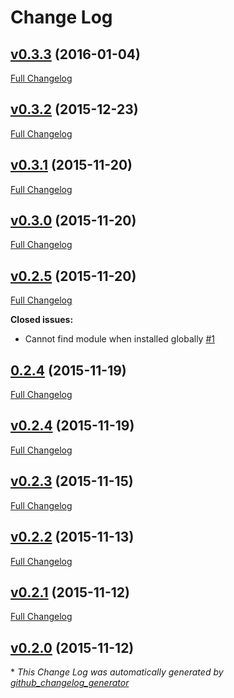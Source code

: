 # Change Log

## [v0.3.3](https://github.com/unional/jspm-p4/tree/v0.3.3) (2016-01-04)
[Full Changelog](https://github.com/unional/jspm-p4/compare/v0.3.2...v0.3.3)

## [v0.3.2](https://github.com/unional/jspm-p4/tree/v0.3.2) (2015-12-23)
[Full Changelog](https://github.com/unional/jspm-p4/compare/v0.3.1...v0.3.2)

## [v0.3.1](https://github.com/unional/jspm-p4/tree/v0.3.1) (2015-11-20)
[Full Changelog](https://github.com/unional/jspm-p4/compare/v0.3.0...v0.3.1)

## [v0.3.0](https://github.com/unional/jspm-p4/tree/v0.3.0) (2015-11-20)
[Full Changelog](https://github.com/unional/jspm-p4/compare/v0.2.5...v0.3.0)

## [v0.2.5](https://github.com/unional/jspm-p4/tree/v0.2.5) (2015-11-20)
[Full Changelog](https://github.com/unional/jspm-p4/compare/0.2.4...v0.2.5)

**Closed issues:**

- Cannot find module when installed globally [\#1](https://github.com/unional/jspm-p4/issues/1)

## [0.2.4](https://github.com/unional/jspm-p4/tree/0.2.4) (2015-11-19)
[Full Changelog](https://github.com/unional/jspm-p4/compare/v0.2.4...0.2.4)

## [v0.2.4](https://github.com/unional/jspm-p4/tree/v0.2.4) (2015-11-19)
[Full Changelog](https://github.com/unional/jspm-p4/compare/v0.2.3...v0.2.4)

## [v0.2.3](https://github.com/unional/jspm-p4/tree/v0.2.3) (2015-11-15)
[Full Changelog](https://github.com/unional/jspm-p4/compare/v0.2.2...v0.2.3)

## [v0.2.2](https://github.com/unional/jspm-p4/tree/v0.2.2) (2015-11-13)
[Full Changelog](https://github.com/unional/jspm-p4/compare/v0.2.1...v0.2.2)

## [v0.2.1](https://github.com/unional/jspm-p4/tree/v0.2.1) (2015-11-12)
[Full Changelog](https://github.com/unional/jspm-p4/compare/v0.2.0...v0.2.1)

## [v0.2.0](https://github.com/unional/jspm-p4/tree/v0.2.0) (2015-11-12)


\* *This Change Log was automatically generated by [github_changelog_generator](https://github.com/skywinder/Github-Changelog-Generator)*